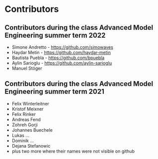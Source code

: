 # Contributors

## Contributors during the class Advanced Model Engineering summer term 2022

- Simone Andretto - <https://github.com/simowaves>
- Haydar Metin - <https://github.com/haydar-metin>
- Bautista Puebla - <https://github.com/bpuebla>
- Aylin Sarioglu - <https://github.com/aylin-sarioglu>
- Manuel Stöger

## Contributors during the class Advanced Model Engineering summer term 2021

- Felix Winterleitner
- Kristof Meixner
- Felix Rinker
- Andreas Fend
- Zohreh Gorji
- Johannes Buechele
- Lukas ...
- Dominik ...
- Dejana Stefanowic
- plus two more where their names were not visible on github
